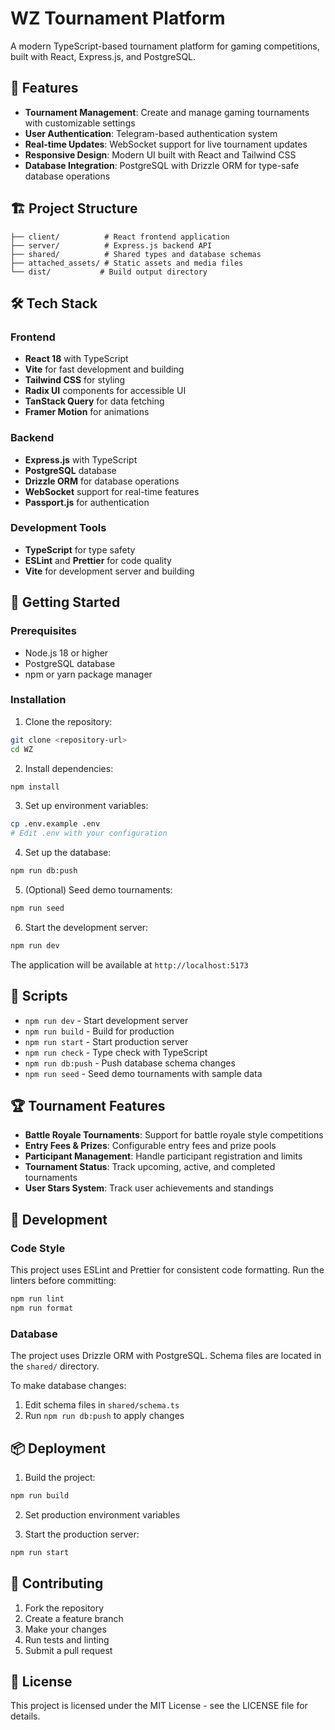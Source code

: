 # WZ Tournament Platform

A modern TypeScript-based tournament platform for gaming competitions, built
with React, Express.js, and PostgreSQL.

## 🚀 Features

- **Tournament Management**: Create and manage gaming tournaments with
  customizable settings
- **User Authentication**: Telegram-based authentication system
- **Real-time Updates**: WebSocket support for live tournament updates
- **Responsive Design**: Modern UI built with React and Tailwind CSS
- **Database Integration**: PostgreSQL with Drizzle ORM for type-safe database
  operations

## 🏗️ Project Structure

```
├── client/          # React frontend application
├── server/          # Express.js backend API
├── shared/          # Shared types and database schemas
├── attached_assets/ # Static assets and media files
└── dist/           # Build output directory
```

## 🛠️ Tech Stack

### Frontend

- **React 18** with TypeScript
- **Vite** for fast development and building
- **Tailwind CSS** for styling
- **Radix UI** components for accessible UI
- **TanStack Query** for data fetching
- **Framer Motion** for animations

### Backend

- **Express.js** with TypeScript
- **PostgreSQL** database
- **Drizzle ORM** for database operations
- **WebSocket** support for real-time features
- **Passport.js** for authentication

### Development Tools

- **TypeScript** for type safety
- **ESLint** and **Prettier** for code quality
- **Vite** for development server and building

## 🚀 Getting Started

### Prerequisites

- Node.js 18 or higher
- PostgreSQL database
- npm or yarn package manager

### Installation

1. Clone the repository:

```bash
git clone <repository-url>
cd WZ
```

2. Install dependencies:

```bash
npm install
```

3. Set up environment variables:

```bash
cp .env.example .env
# Edit .env with your configuration
```

4. Set up the database:

```bash
npm run db:push
```

5. (Optional) Seed demo tournaments:

```bash
npm run seed
```

6. Start the development server:

```bash
npm run dev
```

The application will be available at `http://localhost:5173`

## 📝 Scripts

- `npm run dev` - Start development server
- `npm run build` - Build for production
- `npm run start` - Start production server
- `npm run check` - Type check with TypeScript
- `npm run db:push` - Push database schema changes
- `npm run seed` - Seed demo tournaments with sample data

## 🏆 Tournament Features

- **Battle Royale Tournaments**: Support for battle royale style competitions
- **Entry Fees & Prizes**: Configurable entry fees and prize pools
- **Participant Management**: Handle participant registration and limits
- **Tournament Status**: Track upcoming, active, and completed tournaments
- **User Stars System**: Track user achievements and standings

## 🔧 Development

### Code Style

This project uses ESLint and Prettier for consistent code formatting. Run the
linters before committing:

```bash
npm run lint
npm run format
```

### Database

The project uses Drizzle ORM with PostgreSQL. Schema files are located in the
`shared/` directory.

To make database changes:

1. Edit schema files in `shared/schema.ts`
2. Run `npm run db:push` to apply changes

## 📦 Deployment

1. Build the project:

```bash
npm run build
```

2. Set production environment variables

3. Start the production server:

```bash
npm run start
```

## 🤝 Contributing

1. Fork the repository
2. Create a feature branch
3. Make your changes
4. Run tests and linting
5. Submit a pull request

## 📄 License

This project is licensed under the MIT License - see the LICENSE file for
details.
